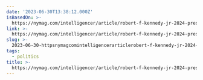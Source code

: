 ```yaml
---
date: '2023-06-30T13:38:12.000Z'
isBasedOn: >-
  https://nymag.com/intelligencer/article/robert-f-kennedy-jr-2024-presidential-campaign-democratic-primary.html
link: >-
  https://nymag.com/intelligencer/article/robert-f-kennedy-jr-2024-presidential-campaign-democratic-primary.html
slug: >-
  2023-06-30-httpsnymagcomintelligencerarticlerobert-f-kennedy-jr-2024-presidential-campaign-democratic-primaryhtml
tags:
  - politics
title: >-
  https://nymag.com/intelligencer/article/robert-f-kennedy-jr-2024-presidential-campaign-democratic-primary.html
---
```


